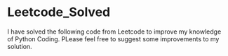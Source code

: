 # Leetcode_Solved
I have solved the following code from Leetcode to improve my knowledge of Python Coding.
PLease feel free to suggest some improvements to my solution.
